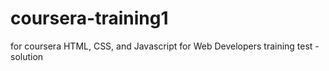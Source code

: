 # coursera-training1
for coursera HTML, CSS, and Javascript for Web Developers training test - solution 
